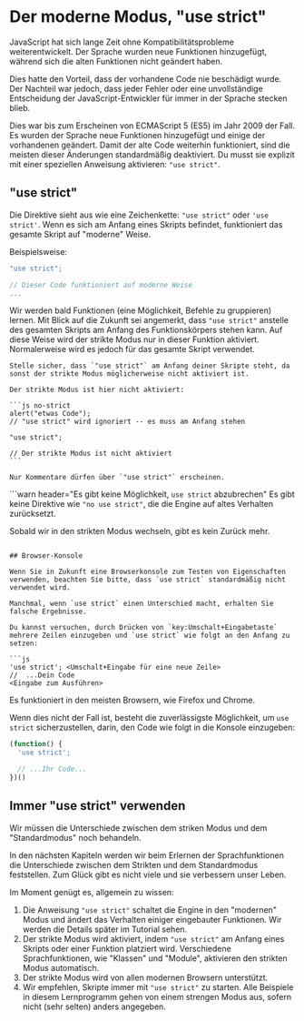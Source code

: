 # Der moderne Modus, "use strict"

JavaScript hat sich lange Zeit ohne Kompatibilitätsprobleme weiterentwickelt. Der Sprache wurden neue Funktionen hinzugefügt, während sich die alten Funktionen nicht geändert haben.

Dies hatte den Vorteil, dass der vorhandene Code nie beschädigt wurde. Der Nachteil war jedoch, dass jeder Fehler oder eine unvollständige Entscheidung der JavaScript-Entwickler für immer in der Sprache stecken blieb.

Dies war bis zum Erscheinen von ECMAScript 5 (ES5) im Jahr 2009 der Fall. Es wurden der Sprache neue Funktionen hinzugefügt und einige der vorhandenen geändert. Damit der alte Code weiterhin funktioniert, sind die meisten dieser Änderungen standardmäßig deaktiviert. Du musst sie explizit mit einer speziellen Anweisung aktivieren: `"use strict"`.

## "use strict"

Die Direktive sieht aus wie eine Zeichenkette: `"use strict"` oder `'use strict'`. Wenn es sich am Anfang eines Skripts befindet, funktioniert das gesamte Skript auf "moderne" Weise.

Beispielsweise:

```js
"use strict";

// Dieser Code funktioniert auf moderne Weise
...
```

Wir werden bald Funktionen (eine Möglichkeit, Befehle zu gruppieren) lernen. Mit Blick auf die Zukunft sei angemerkt, dass `"use strict"` anstelle des gesamten Skripts am Anfang des Funktionskörpers stehen kann. Auf diese Weise wird der strikte Modus nur in dieser Funktion aktiviert. Normalerweise wird es jedoch für das gesamte Skript verwendet.


````warn header="Stelle sicher, dass \"use strict\" am Anfang steht"
Stelle sicher, dass `"use strict"` am Anfang deiner Skripte steht, da sonst der strikte Modus möglicherweise nicht aktiviert ist.

Der strikte Modus ist hier nicht aktiviert:

```js no-strict
alert("etwas Code");
// "use strict" wird ignoriert -- es muss am Anfang stehen

"use strict";

// Der strikte Modus ist nicht aktiviert
```

Nur Kommentare dürfen über `"use strict"` erscheinen.
````

```warn header="Es gibt keine Möglichkeit, `use strict` abzubrechen"
Es gibt keine Direktive wie `"no use strict"`, die die Engine auf altes Verhalten zurücksetzt.

Sobald wir in den strikten Modus wechseln, gibt es kein Zurück mehr.
```

## Browser-Konsole

Wenn Sie in Zukunft eine Browserkonsole zum Testen von Eigenschaften verwenden, beachten Sie bitte, dass `use strict` standardmäßig nicht verwendet wird.

Manchmal, wenn `use strict` einen Unterschied macht, erhalten Sie falsche Ergebnisse.

Du kannst versuchen, durch Drücken von `key:Umschalt+Eingabetaste` mehrere Zeilen einzugeben und `use strict` wie folgt an den Anfang zu setzen:

```js
'use strict'; <Umschalt+Eingabe für eine neue Zeile>
//  ...Dein Code
<Eingabe zum Ausführen>
```

Es funktioniert in den meisten Browsern, wie Firefox und Chrome.

Wenn dies nicht der Fall ist, besteht die zuverlässigste Möglichkeit, um `use strict` sicherzustellen, darin, den Code wie folgt in die Konsole einzugeben:

```js
(function() {
  'use strict';

  // ...Ihr Code...
})()
```

## Immer "use strict" verwenden

Wir müssen die Unterschiede zwischen dem striken Modus und dem "Standardmodus" noch behandeln.

In den nächsten Kapiteln werden wir beim Erlernen der Sprachfunktionen die Unterschiede zwischen dem Strikten und dem Standardmodus feststellen. Zum Glück gibt es nicht viele und sie verbessern unser Leben.

Im Moment genügt es, allgemein zu wissen:

1. Die Anweisung `"use strict"` schaltet die Engine in den "modernen" Modus und ändert das Verhalten einiger eingebauter Funktionen. Wir werden die Details später im Tutorial sehen.
2. Der strikte Modus wird aktiviert, indem `"use strict"` am Anfang eines Skripts oder einer Funktion platziert wird. Verschiedene Sprachfunktionen, wie "Klassen" und "Module", aktivieren den strikten Modus automatisch.
3. Der strikte Modus wird von allen modernen Browsern unterstützt.
4. Wir empfehlen, Skripte immer mit `"use strict"` zu starten. Alle Beispiele in diesem Lernprogramm gehen von einem strengen Modus aus, sofern nicht (sehr selten) anders angegeben.
